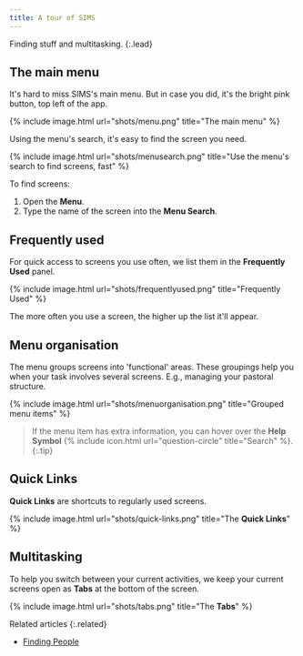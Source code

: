 ```yaml
---
title: A tour of SIMS
---
```


Finding stuff and multitasking.
{:.lead}

## The main menu

It's hard to miss SIMS's main menu.  But in case you did, it's the bright pink button, top left of the app.

{% include image.html url="shots/menu.png" title="The main menu" %}

Using the menu's search, it's easy to find the screen you need.

{% include image.html url="shots/menusearch.png" title="Use the menu's search to find screens, fast" %}

To find screens:

1. Open the **Menu**.
2. Type the name of the screen into the **Menu Search**.

## Frequently used

For quick access to screens you use often, we list them in the **Frequently Used** panel.

{% include image.html url="shots/frequentlyused.png" title="Frequently Used" %}

 The more often you use a screen, the higher up the list it'll appear.

## Menu organisation

The menu groups screens into 'functional' areas. These groupings help you when your task involves several screens. E.g., managing your pastoral structure.

{% include image.html url="shots/menuorganisation.png" title="Grouped menu items" %}

> If the menu item has extra information, you can hover over the **Help Symbol** {% include icon.html url="question-circle" title="Search" %}.
{:.tip}

## Quick Links

**Quick Links** are shortcuts to regularly used screens.

{% include image.html url="shots/quick-links.png" title="The **Quick Links**" %}

## Multitasking

To help you switch between your current activities, we keep your current screens open as **Tabs** at the bottom of the screen.

{% include image.html url="shots/tabs.png" title="The **Tabs**" %}

Related articles
{:.related}

* [Finding People](../../schoolmanagement/attendance/edit-marks) 